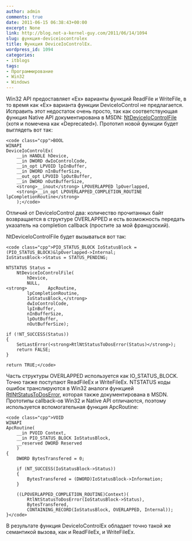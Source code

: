 ```yaml
---
author: admin
comments: true
date: 2011-06-15 06:38:43+00:00
excerpt: None
link: http://blog.not-a-kernel-guy.com/2011/06/14/1094
slug: функция-deviceiocontrolex
title: Функция DeviceIoControlEx.
wordpress_id: 1094
categories:
- itblogs
tags:
- Программирование
- Win32
- Windows
---
```


Win32 API предоставляет «Ex» варианты функций ReadFile и WriteFile, в то время как «Ex» варианта функции DeviceIoControl не предлагается. Исправить этот недостаток очень просто, так как соответствующая функция Native API документирована в MSDN: [NtDeviceIoControlFile](http://msdn.microsoft.com/en-us/library/ms648411(v=vs.85).aspx) (хотя и помечена как «Deprecated»). Прототип новой функции будет выглядеть вот так:

<!-- more -->
    
    <code class="cpp">BOOL
    WINAPI
    DeviceIoControlEx(
        __in HANDLE hDevice,
        __in DWORD dwIoControlCode,
        __in_opt LPVOID lpInBuffer,
        __in DWORD nInBufferSize,
        __out_opt LPVOID lpOutBuffer,
        __in DWORD nOutBufferSize,
        <strong>__inout</strong> LPOVERLAPPED lpOverlapped,
        <strong>__in_opt LPOVERLAPPED_COMPLETION_ROUTINE lpCompletionRoutine</strong>
        );</code>



Отличий от DeviceIoControl два: количество прочитанных байт возвращается в структуре OVERLAPPED и есть возможность передать указатель на completion callback (простите за мой французский).

NtDeviceIoControlFile будет вызываться вот так:


    
    <code class="cpp">PIO_STATUS_BLOCK IoStatusBlock = (PIO_STATUS_BLOCK)&lpOverlapped->Internal;
    IoStatusBlock->Status = STATUS_PENDING;
    
    NTSTATUS Status =
        NtDeviceIoControlFile(
            hDevice,
            NULL,
    <strong>        ApcRoutine,
            lpCompletionRoutine,
            IoStatusBlock,</strong>
            dwIoControlCode,
            lpInBuffer,
            nInBufferSize,
            lpOutBuffer,
            nOutBufferSize);
    
    if (!NT_SUCCESS(Status))
    {
        SetLastError(<strong>RtlNtStatusToDosError(Status)</strong>);
        return FALSE;
    }
    
    return TRUE;</code>



Часть структуры OVERLAPPED используется как IO_STATUS_BLOCK. Точно также поступают ReadFileEx и WriteFileEx. NTSTATUS коды ошибок транслируются в Win32 аналоги функцией [RtlNtStatusToDosError](http://msdn.microsoft.com/en-us/library/ms680600(VS.85).aspx), которая также документирована в MSDN. Прототипы callback-ов Win32 и Native API отличаются, поэтому используется вспомогательная функция ApcRoutine:


    
    <code class="cpp">VOID
    WINAPI
    ApcRoutine(
        __in PVOID Context,
        __in PIO_STATUS_BLOCK IoStatusBlock,
        __reserved DWORD Reserved
        )
    {
        DWORD BytesTransfered = 0;
    
        if (NT_SUCCESS(IoStatusBlock->Status))
        {
            BytesTransfered = (DWORD)IoStatusBlock->Information;
        }
    
        ((LPOVERLAPPED_COMPLETION_ROUTINE)Context)(
            RtlNtStatusToDosError(IoStatusBlock->Status),
            BytesTransfered,
            CONTAINING_RECORD(IoStatusBlock, OVERLAPPED, Internal));
    }</code>



В результате функция DeviceIoControlEx обладает точно такой же семантикой вызова, как и ReadFileEx, и WriteFileEx.

